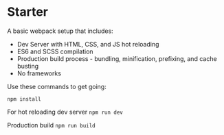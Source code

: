# Starter

A basic webpack setup that includes:

* Dev Server with HTML, CSS, and JS hot reloading
* ES6 and SCSS compilation
* Production build process - bundling, minification, prefixing, and cache busting
* No frameworks

Use these commands to get going:

`npm install`

For hot reloading dev server
`npm run dev`

Production build
`npm run build`